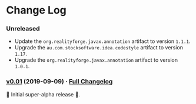 # Change Log

### Unreleased

* Update the `org.realityforge.javax.annotation` artifact to version `1.1.1`.
* Upgrade the `au.com.stocksoftware.idea.codestyle` artifact to version `1.17`.
* Upgrade the `org.realityforge.javax.annotation` artifact to version `1.0.1`.

### [v0.01](https://github.com/realityforge/graphql-java-scalars/tree/v0.01) (2019-09-09) · [Full Changelog](https://github.com/realityforge/graphql-java-scalars/compare/c4d1a54adbaa886f094e7dcab6623b0b91961947...v0.01)

 ‎🎉	Initial super-alpha release ‎🎉.
